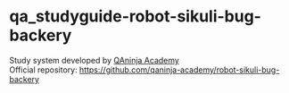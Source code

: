 # qa_studyguide-robot-sikuli-bug-backery

Study system developed by <a href="https://github.com/qaninja-academy" rel="nofollow">QAninja Academy</a> <br>
Official repository: https://github.com/qaninja-academy/robot-sikuli-bug-backery
